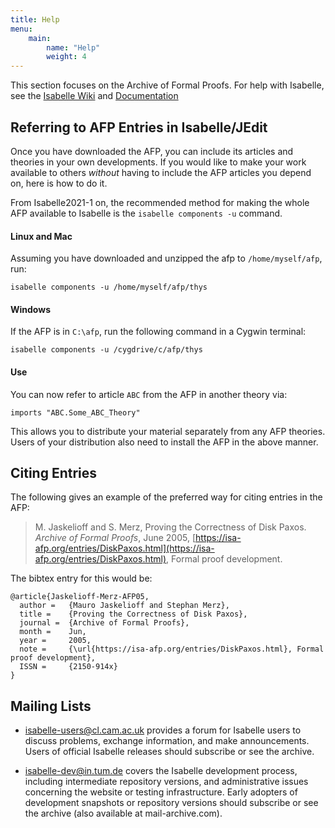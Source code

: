 ```yaml
---
title: Help
menu:
    main:
        name: "Help"
        weight: 4
---
```


This section focuses on the Archive of Formal Proofs. For help with Isabelle, see the [Isabelle Wiki](https://isabelle.in.tum.de/community/Main_Page) and [Documentation](https://isabelle.in.tum.de/documentation.html)

## Referring to AFP Entries in Isabelle/JEdit

Once you have downloaded the AFP, you can include its articles and theories in your own developments. If you would like to make your work available to others _without_ having to include the AFP articles you depend on, here is how to do it.

From Isabelle2021-1 on, the recommended method for making the whole AFP available to Isabelle is the `isabelle components -u` command.

#### Linux and Mac

Assuming you have downloaded and unzipped the afp to `/home/myself/afp`, run:

    isabelle components -u /home/myself/afp/thys

#### Windows

If the AFP is in `C:\afp`, run the following command in a Cygwin terminal:

    isabelle components -u /cygdrive/c/afp/thys

#### Use

You can now refer to article `ABC` from the AFP in another theory via:

    imports "ABC.Some_ABC_Theory"

This allows you to distribute your material separately from any AFP theories. Users of your distribution also need to install the AFP in the above manner.


## Citing Entries

The following gives an example of the preferred way for citing entries in the AFP:

> M. Jaskelioff and S. Merz, Proving the Correctness of Disk Paxos. _Archive of Formal Proofs_, June 2005, [https://isa-afp.org/entries/DiskPaxos.html](https://isa-afp.org/entries/DiskPaxos.html), Formal proof development.

The bibtex entry for this would be:

```
@article{Jaskelioff-Merz-AFP05,
  author =   {Mauro Jaskelioff and Stephan Merz},
  title =    {Proving the Correctness of Disk Paxos},
  journal =  {Archive of Formal Proofs},
  month =    Jun,
  year =     2005,
  note =     {\url{https://isa-afp.org/entries/DiskPaxos.html}, Formal proof development},
  ISSN =     {2150-914x}
}
```

## Mailing Lists

* isabelle-users@cl.cam.ac.uk provides a forum for Isabelle users to discuss problems, exchange information, and make announcements. Users of official Isabelle releases should subscribe or see the archive.

* isabelle-dev@in.tum.de covers the Isabelle development process, including intermediate repository versions, and administrative issues concerning the website or testing infrastructure. Early adopters of development snapshots or repository versions should subscribe or see the archive (also available at mail-archive.com).
